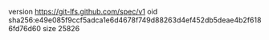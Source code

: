 version https://git-lfs.github.com/spec/v1
oid sha256:e49e085f9ccf5adca1e6d4678f749d88263d4ef452db5deae4b2f6186fd76d60
size 25826

